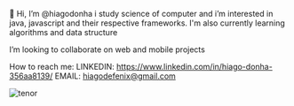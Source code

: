  👋 Hi, I’m @hiagodonha i study science of computer and i’m interested in java, javascript 
  and their respective frameworks. I'm also currently learning algorithms and data structure
  
  I’m looking to collaborate on web and mobile projects

  How to reach me: 
    LINKEDIN: https://www.linkedin.com/in/hiago-donha-356aa8139/
    EMAIL: hiagodefenix@gmail.com 


![tenor](https://user-images.githubusercontent.com/25865089/116012750-d47c6680-a602-11eb-8564-589b0a6ecc81.gif)


<!---
hiagodonha/hiagodonha is a ✨ special ✨ repository because its `README.md` (this file) appears on your GitHub profile.
You can click the Preview link to take a look at your changes.
--->
